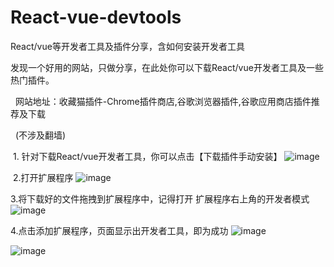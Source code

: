   # React-vue-devtools
  React/vue等开发者工具及插件分享，含如何安装开发者工具

​
  发现一个好用的网站，只做分享，在此处你可以下载React/vue开发者工具及一些热门插件。

  网站地址：收藏猫插件-Chrome插件商店,谷歌浏览器插件,谷歌应用商店插件推荐及下载

  (不涉及翻墙)

 1. 针对下载React/vue开发者工具，你可以点击【下载插件手动安装】
![image](https://img-blog.csdnimg.cn/1efb7e9fa15e4609a28865848b265dc8.png)
 


 2.打开扩展程序
![image](https://img-blog.csdnimg.cn/c4485526d63341d5b7474ea72bc5df61.png)
 



3.将下载好的文件拖拽到扩展程序中，记得打开 扩展程序右上角的开发者模式
![image](https://img-blog.csdnimg.cn/60640cb72d304c00b3d122d129e7f687.png)




4.点击添加扩展程序，页面显示出开发者工具，即为成功
![image](https://img-blog.csdnimg.cn/fd70c640f066427691d11a955505076e.png)


![image](https://img-blog.csdnimg.cn/4c0f1022f373420f9028ade012696ba3.png)
 


​

